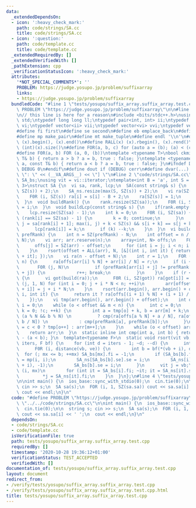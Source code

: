 ```yaml
---
data:
  _extendedDependsOn:
  - icon: ':heavy_check_mark:'
    path: code/strings/SA.cc
    title: code/strings/SA.cc
  - icon: ':question:'
    path: code/template.cc
    title: code/template.cc
  _extendedRequiredBy: []
  _extendedVerifiedWith: []
  _pathExtension: cpp
  _verificationStatusIcon: ':heavy_check_mark:'
  attributes:
    '*NOT_SPECIAL_COMMENTS*': ''
    PROBLEM: https://judge.yosupo.jp/problem/suffixarray
    links:
    - https://judge.yosupo.jp/problem/suffixarray
  bundledCode: "#line 1 \"tests/yosupo/suffix_array.suffix_array.test.cpp\"\n#define\
    \ PROBLEM \"https://judge.yosupo.jp/problem/suffixarray\"\n\n#line 1 \"code/template.cc\"\
    \n// this line is here for a reason\n#include <bits/stdc++.h>\nusing namespace\
    \ std;\ntypedef long long ll;\ntypedef pair<int, int> ii;\ntypedef vector<int>\
    \ vi;\ntypedef vector<ii> vii;\ntypedef vector<vi> vvi;\ntypedef vector<vii> vvii;\n\
    #define fi first\n#define se second\n#define eb emplace_back\n#define pb push_back\n\
    #define mp make_pair\n#define mt make_tuple\n#define endl '\\n'\n#define ALL(x)\
    \ (x).begin(), (x).end()\n#define RALL(x) (x).rbegin(), (x).rend()\n#define SZ(x)\
    \ (int)(x).size()\n#define FOR(a, b, c) for (auto a = (b); (a) < (c); ++(a))\n\
    #define F0R(a, b) FOR (a, 0, (b))\ntemplate <typename T>\nbool ckmin(T& a, const\
    \ T& b) { return a > b ? a = b, true : false; }\ntemplate <typename T>\nbool ckmax(T&\
    \ a, const T& b) { return a < b ? a = b, true : false; }\n#ifndef DEBUG\n#define\
    \ DEBUG 0\n#endif\n#define dout if (DEBUG) cerr\n#define dvar(...) \" [\" << #__VA_ARGS__\
    \ \": \" << (__VA_ARGS__) << \"] \"\n#line 2 \"code/strings/SA.cc\"\nvii SA_ns,\
    \ SA_bs;\nusing vit = vi::iterator;\ntemplate<int B = 'a', int S = 26, int N =\
    \ 3>\nstruct SA {\n  vi sa, rank, lcp;\n  SA(const string& s) {\n    SA_bs.resize(max(S,\
    \ SZ(s)) + 2);\n    SA_ns.resize(max(S, SZ(s)) + 2);\n    vi ra(SZ(s) + 1 + N);\n\
    \    F0R (i, SZ(s)) ra[i] = s[i] - B + 2;\n    ra[SZ(s)] = 1;\n    sa = build(ra);\n\
    \  }\n  void buildRank() {\n    rank.resize(SZ(sa));\n    F0R (i, SZ(sa)) rank[sa[i]]\
    \ = i;\n  }\n  void buildLcp(const string& s) {\n    if(rank.empty()) buildRank();\n\
    \    lcp.resize(SZ(sa) - 1);\n    int k = 0;\n    F0R (i, SZ(sa)) {\n      if\
    \ (rank[i] == SZ(sa) - 1) {\n        k = 0; continue;\n      }\n      for (int\
    \ j = sa[rank[i] + 1]; max(i, j) + k < SZ(s) && s[i + k] == s[j + k]; ++k);\n\
    \      lcp[rank[i]] = k;\n      if (k) --k;\n    }\n  }\n  vi build(const vi&\
    \ prefRank) {\n    int n = SZ(prefRank) - N;\n    int offset = n / N + !!(n %\
    \ N);\n    vi arr; arr.reserve(n);\n    array<int, N> offs;\n    F0R (j, N) {\n\
    \      offs[j] = SZ(arr) - offset;\n      for (int i = j; i < n; i += N) arr.pb(i);\n\
    \    }\n    rsort(offset + ALL(arr), N, [&](int i, int it) { return prefRank[i\
    \ + it]; });\n    vi ra(n - offset + N);\n    int r = 1;\n    FOR (i, offset,\
    \ n) {\n      ra[offs[arr[i] % N] + arr[i] / N] = r;\n      if (i + 1 < n)\n \
    \       F0R (j, N)\n          if (prefRank[arr[i] + j] != prefRank[arr[i + 1]\
    \ + j]) {\n            r++; break;\n          }\n    }\n    if (r < n - offset)\
    \ {\n      vi got(build(ra));\n      F0R (i, SZ(got)) ra[got[i]] = i;\n      FOR\
    \ (j, 1, N) for (int i = 0; j + i * N < n; ++i)\n        arr[offset + ra[offs[j]\
    \ + i]] = j + i * N;\n    }\n    rsort(arr.begin(), arr.begin() + offset, 2, [&](int\
    \ i, int it) {\n      return it ? ra[offs[(i + 1) % N] + (i + 1) / N] : prefRank[i];\n\
    \    });\n    vi tmp(arr.begin(), arr.begin() + offset);\n    int o = 0, m = offset,\
    \ i = 0;\n    while (o < offset && m < n) {\n      int c = 0;\n      for (int\
    \ k = 0; !c; ++k) {\n        int a = tmp[o] + k, b = arr[m] + k;\n        c =\
    \ (a % N && b % N) \n          ? cmp(ra[offs[a % N] + a / N], ra[offs[b % N] +\
    \ b / N]) \n            : cmp(prefRank[a], prefRank[b]);\n      }\n      arr[i++]\
    \ = c < 0 ? tmp[o++] : arr[m++];\n    }\n    while (o < offset) arr[i++] = tmp[o++];\n\
    \    return arr;\n  }\n  static inline int cmp(int a, int b) { return (a > b)\
    \ - (a < b); }\n  template<typename F>\n  static void rsort(vit vb, vit ve, int\
    \ iters, F bf) {\n    for (int d = iters - 1; ~d; --d) {\n      int mx = 0;\n\
    \      F0R (i, distance(vb, ve)) {\n        int b = bf(*(vb + i), d);\n      \
    \  for (; mx <= b; ++mx) SA_bs[mx].fi = -1;\n        if (SA_bs[b].fi == -1) SA_bs[b]\
    \ = mp(i, i);\n        SA_ns[SA_bs[b].se].se = i;\n        SA_ns[i] = mp(*(vb\
    \ + i), -1);\n        SA_bs[b].se = i;\n      }\n      vit j = vb;\n      F0R\
    \ (i, mx)\n        for (int it = SA_bs[i].fi; ~it; it = SA_ns[it].se, ++j)\n \
    \         *j = SA_ns[it].fi;\n    }\n  }\n};\n#line 4 \"tests/yosupo/suffix_array.suffix_array.test.cpp\"\
    \n\nint main() {\n  ios_base::sync_with_stdio(0);\n  cin.tie(0);\n\n  string s;\
    \ cin >> s;\n  SA sa(s);\n  FOR (i, 1, SZ(sa.sa)) cout << sa.sa[i] << ' ';\n \
    \ cout << endl;\n}\n"
  code: "#define PROBLEM \"https://judge.yosupo.jp/problem/suffixarray\"\n\n#include\
    \ \"../../code/strings/SA.cc\"\n\nint main() {\n  ios_base::sync_with_stdio(0);\n\
    \  cin.tie(0);\n\n  string s; cin >> s;\n  SA sa(s);\n  FOR (i, 1, SZ(sa.sa))\
    \ cout << sa.sa[i] << ' ';\n  cout << endl;\n}\n"
  dependsOn:
  - code/strings/SA.cc
  - code/template.cc
  isVerificationFile: true
  path: tests/yosupo/suffix_array.suffix_array.test.cpp
  requiredBy: []
  timestamp: '2020-10-28 19:36:12+01:00'
  verificationStatus: TEST_ACCEPTED
  verifiedWith: []
documentation_of: tests/yosupo/suffix_array.suffix_array.test.cpp
layout: document
redirect_from:
- /verify/tests/yosupo/suffix_array.suffix_array.test.cpp
- /verify/tests/yosupo/suffix_array.suffix_array.test.cpp.html
title: tests/yosupo/suffix_array.suffix_array.test.cpp
---
```

